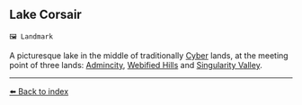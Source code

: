 ## Lake Corsair

`🖼️ Landmark`

A picturesque lake in the middle of traditionally [Cyber](../refs/cybers.md) lands, at the meeting point of three lands: [Admincity](../refs/admincity.md), [Webified Hills](../refs/webified_hills.md) and [Singularity Valley](../refs/singularity_valley.md).


----------
[⬅️ Back to index](../refs/#bca0_s)